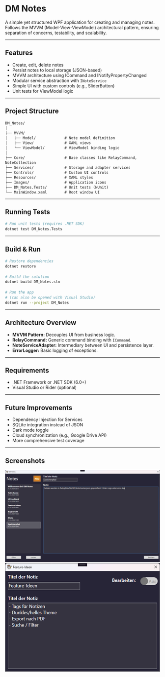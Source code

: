 # DM Notes

A simple yet structured WPF application for creating and managing notes. Follows the MVVM (Model-View-ViewModel) architectural pattern, ensuring separation of concerns, testability, and scalability.

---

## Features
- Create, edit, delete notes
- Persist notes to local storage (JSON-based)
- MVVM architecture using ICommand and INotifyPropertyChanged
- Modular service abstraction with `INoteService`
- Simple UI with custom controls (e.g., SliderButton)
- Unit tests for ViewModel logic

---

## Project Structure
```text
DM_Notes/
│
├── MVVM/
│   ├── Model/             # Note model definition
│   ├── View/              # XAML views
│   └── ViewModel/         # ViewModel binding logic
│
├── Core/                  # Base classes like RelayCommand, NoteCollection
├── Services/              # Storage and adapter services
├── Controls/              # Custom UI controls
├── Resources/             # XAML styles
├── Images/                # Application icons
├── DM_Notes.Tests/        # Unit tests (NUnit)
└── MainWindow.xaml        # Root window UI
```

---

## Running Tests
```bash
# Run unit tests (requires .NET SDK)
dotnet test DM_Notes.Tests
```

---

## Build & Run
```bash
# Restore dependencies
dotnet restore

# Build the solution
dotnet build DM_Notes.sln

# Run the app
# (can also be opened with Visual Studio)
dotnet run --project DM_Notes
```

---

## Architecture Overview
- **MVVM Pattern:** Decouples UI from business logic.
- **RelayCommand:** Generic command binding with `ICommand`.
- **NoteServiceAdapter:** Intermediary between UI and persistence layer.
- **ErrorLogger:** Basic logging of exceptions.

---

## Requirements
- .NET Framework or .NET SDK (6.0+)
- Visual Studio or Rider (optional)

---

## Future Improvements
- Dependency Injection for Services
- SQLite integration instead of JSON
- Dark mode toggle
- Cloud synchronization (e.g., Google Drive API)
- More comprehensive test coverage

---

## Screenshots
![Main](screenshots/main.png)
![Details](screenshots/details.png)
